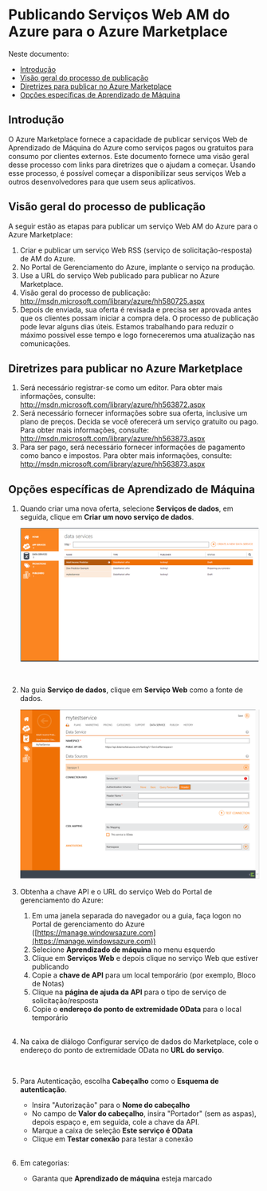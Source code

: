 ﻿<properties 
	pageTitle="Publicar o Serviço Web do Aprendizado de Máquina do Azure no Azure Marketplace | Azure" 
	description="Como publicar o Serviço Web de Aprendizado de Máquina do Azure no Azure Marketplace" 
	services="machine-learning" 
	documentationCenter="" 
	authors="luisca" 
	manager="paulettm" 
	editor="cgronlun"/>

<tags 
	ms.service="machine-learning" 
	ms.workload="data-services" 
	ms.tgt_pltfrm="na" 
	ms.devlang="na" 
	ms.topic="article" 
	ms.date="10/03/2014" 
	ms.author="luisca"/>

# Publicando Serviços Web AM do Azure para o Azure Marketplace 

Neste documento:

- [Introdução]
- [Visão geral do processo de publicação]
- [Diretrizes para publicar no Azure Marketplace]
- [Opções específicas de Aprendizado de Máquina] 

<!--Anchors-->
[Introdução]: #introduction
[Visão geral do processo de publicação]: #overview-of-the-publishing-process
[Diretrizes para publicar no Azure Marketplace]: #guidelines-for-publishing-to-azure-marketplace
[Opções específicas de aprendizado de máquina]: #machine-learning-specific-options 

## Introdução

O Azure Marketplace fornece a capacidade de publicar serviços Web de Aprendizado de Máquina do Azure como serviços pagos ou gratuitos para consumo por clientes externos. Este documento fornece uma visão geral desse processo com links para diretrizes que o ajudam a começar. Usando esse processo, é possível começar a disponibilizar seus serviços Web a outros desenvolvedores para que usem seus aplicativos.

## Visão geral do processo de publicação 

A seguir estão as etapas para publicar um serviço Web AM do Azure para o Azure Marketplace:

1.	Criar e publicar um serviço Web RSS (serviço de solicitação-resposta) de AM do Azure.
2.	No Portal de Gerenciamento do Azure, implante o serviço na produção.
3.	Use a URL do serviço Web publicado para publicar no Azure Marketplace.
4.	Visão geral do processo de publicação: http://msdn.microsoft.com/library/azure/hh580725.aspx 
5.	Depois de enviada, sua oferta é revisada e precisa ser aprovada antes que os clientes possam iniciar a compra dela. O processo de publicação pode levar alguns dias úteis. Estamos trabalhando para reduzir o máximo possível esse tempo e logo forneceremos uma atualização nas comunicações.

## Diretrizes para publicar no Azure Marketplace

1.	Será necessário registrar-se como um editor. Para obter mais informações, consulte: <http://msdn.microsoft.com/library/azure/hh563872.aspx>
2.	Será necessário fornecer informações sobre sua oferta, inclusive um plano de preços. Decida se você oferecerá um serviço gratuito ou pago. Para obter mais informações, consulte: <http://msdn.microsoft.com/library/azure/hh563873.aspx> 
3.	Para ser pago, será necessário fornecer informações de pagamento como banco e impostos. Para obter mais informações, consulte: <http://msdn.microsoft.com/library/azure/hh563873.aspx>

## Opções específicas de Aprendizado de Máquina


1.	Quando criar uma nova oferta, selecione **Serviços de dados**, em seguida, clique em **Criar um novo serviço de dados**. 
 
	![Azure Marketplace][image1]

	<br />

2. Na guia **Serviço de dados**, clique em **Serviço Web** como a fonte de dados.

	![Azure Marketplace][image2]

3.	Obtenha a chave API e o URL do serviço Web do Portal de gerenciamento do Azure:
	1.	Em uma janela separada do navegador ou a guia, faça logon no Portal de gerenciamento do Azure ([https://manage.windowsazure.com](https://manage.windowsazure.com)) 
	2.	Selecione **Aprendizado de máquina** no menu esquerdo
	3.	Clique em **Serviços Web** e depois clique no serviço Web que estiver publicando
	4.	Copie a **chave de API** para um local temporário (por exemplo, Bloco de Notas)
	5.	Clique na **página de ajuda da API** para o tipo de serviço de solicitação/resposta
	6.	Copie o **endereço do ponto de extremidade OData** para o local temporário

	<br />

3.	Na caixa de diálogo Configurar serviço de dados do Marketplace, cole o endereço do ponto de extremidade OData no **URL do serviço**.

	<br />

4. Para Autenticação, escolha **Cabeçalho** como o **Esquema de autenticação**.

	- Insira "Autorização" para o **Nome do cabeçalho**
	- No campo de **Valor do cabeçalho**, insira "Portador" (sem as aspas), depois espaço e, em seguida, cole a chave da API.
	- Marque a caixa de seleção **Este serviço é OData**
	- Clique em **Testar conexão** para testar a conexão

	<br />

5.	Em categorias:
	- Garanta que **Aprendizado de máquina** esteja marcado



[image1]:./media/machine-learning-publish-web-service-to-azure-marketplace/image1.png
[image2]:./media/machine-learning-publish-web-service-to-azure-marketplace/image2.png

<!--HONumber=46--> 
